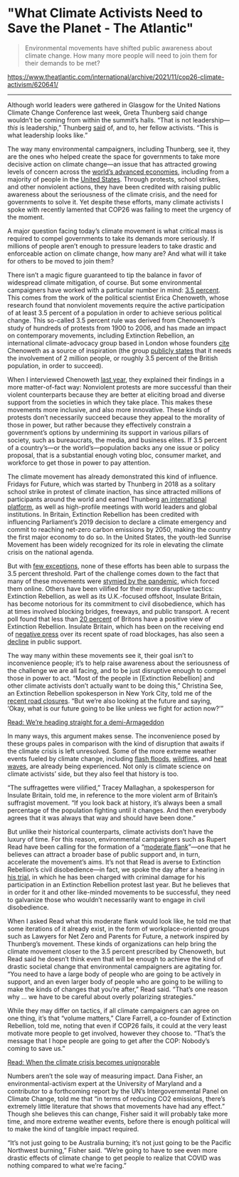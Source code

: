 # "What Climate Activists Need to Save the Planet - The Atlantic"

> Environmental movements have shifted public awareness about climate  change. How many more people will need to join them for their demands to be met?

https://www.theatlantic.com/international/archive/2021/11/cop26-climate-activism/620641/

<hr>

Although world leaders were gathered in Glasgow for the United Nations Climate Change Conference last week, Greta Thunberg said change wouldn’t be coming from within the summit’s halls. “That is not leadership—*this* is leadership,” Thunberg [said](https://www.theguardian.com/environment/video/2021/nov/02/you-can-shove-your-climate-crisis-up-your-arse-greta-thunberg-sings-at-cop26-video) of, and to, her fellow activists. “This is what leadership looks like.”

The way many environmental campaigners, including Thunberg, see it, they are the ones who helped create the space for governments to take more decisive action on climate change—an issue that has attracted growing levels of concern across the [world’s advanced economies](https://www.pewresearch.org/global/2021/09/14/in-response-to-climate-change-citizens-in-advanced-economies-are-willing-to-alter-how-they-live-and-work/), including from a majority of people in the [United States](https://apnews.com/article/climate-joe-biden-science-environment-and-nature-only-on-ap-1e48e3315d2e0b618ccaa4a8d466e057). Through protests, school strikes, and other nonviolent actions, they have been credited with raising public awareness about the seriousness of the climate crisis, and the need for governments to solve it. Yet despite these efforts, many climate activists I spoke with recently lamented that COP26 was failing to meet the urgency of the moment.

A major question facing today’s climate movement is what critical mass is required to compel governments to take its demands more seriously. If millions of people aren’t enough to pressure leaders to take drastic and enforceable action on climate change, how many are? And what will it take for others to be moved to join them?

There isn’t a magic figure guaranteed to tip the balance in favor of widespread climate mitigation, of course. But some environmental campaigners have worked with a particular number in mind: [3.5 percent](https://www.nonviolent-conflict.org/resource/success-nonviolent-civil-resistance/). This comes from the work of the political scientist Erica Chenoweth, whose research found that nonviolent movements require the active participation of at least 3.5 percent of a population in order to achieve serious political change. This so-called 3.5 percent rule was derived from Chenoweth’s study of hundreds of protests from 1900 to 2006, and has made an impact on contemporary movements, including Extinction Rebellion, an international climate-advocacy group based in London whose founders [cite](https://www.theguardian.com/commentisfree/2019/may/01/extinction-rebellion-non-violent-civil-disobedience) Chenoweth as a source of inspiration (the group [publicly states](https://extinctionrebellion.uk/act-now/) that it needs the involvement of 2 million people, or roughly 3.5 percent of the British population, in order to succeed).

When I interviewed Chenoweth [last year](https://www.theatlantic.com/international/archive/2020/09/belarus-protests-women/616288/), they explained their findings in a more matter-of-fact way: Nonviolent protests are more successful than their violent counterparts because they are better at eliciting broad and diverse support from the societies in which they take place. This makes these movements more inclusive, and also more innovative. These kinds of protests don’t necessarily succeed because they appeal to the morality of those in power, but rather because they effectively constrain a government’s options by undermining its support in various pillars of society, such as bureaucrats, the media, and business elites. If 3.5 percent of a country’s—or the world’s—population backs any one issue or policy proposal, that is a substantial enough voting bloc, consumer market, and workforce to get those in power to pay attention.

The climate movement has already demonstrated this kind of influence. Fridays for Future, which was started by Thunberg in 2018 as a solitary school strike in protest of climate inaction, has since attracted millions of participants around the world and earned Thunberg [an international platform](https://www.theatlantic.com/international/archive/2021/08/greta-thunberg-far-right-climate/619748/), as well as high-profile meetings with world leaders and global institutions. In Britain, Extinction Rebellion has been credited with influencing Parliament’s 2019 decision to declare a climate emergency and commit to reaching net-zero carbon emissions by 2050, making the country the first major economy to do so. In the United States, the youth-led Sunrise Movement has been widely recognized for its role in elevating the climate crisis on the national agenda.

But with [few exceptions](https://www.theguardian.com/environment/2019/sep/27/climate-crisis-6-million-people-join-latest-wave-of-worldwide-protests), none of these efforts has been able to surpass the 3.5 percent threshold. Part of the challenge comes down to the fact that many of these movements were [stymied by the pandemic](https://www.theatlantic.com/international/archive/2020/04/protest-demonstration-pandemic-coronavirus-covid19/610381/), which forced them online. Others have been vilified for their more disruptive tactics: Extinction Rebellion, as well as its U.K.-focused offshoot, Insulate Britain, has become notorious for its commitment to civil disobedience, which has at times involved blocking bridges, freeways, and public transport. A recent poll found that less than [20 percent](https://yougov.co.uk/topics/politics/survey-results/daily/2021/09/03/3ee46/1) of Britons have a positive view of Extinction Rebellion. Insulate Britain, which has been on the receiving end of [negative press](https://www.newstatesman.com/comment/2021/10/insulate-britain-show-the-danger-of-elevating-the-cause-above-human-lives) over its recent spate of road blockages, has also seen a [decline](https://yougov.co.uk/topics/politics/articles-reports/2021/10/08/three-weeks-motorway-climate-change-protests-publi) in public support.

The way many within these movements see it, their goal isn’t to inconvenience people; it’s to help raise awareness about the seriousness of the challenge we are all facing, and to be just disruptive enough to compel those in power to act. “Most of the people in [Extinction Rebellion] and other climate activists don’t actually want to be doing this,” Christina See, an Extinction Rebellion spokesperson in New York City, told me of the [recent road closures](https://twitter.com/XR_NYC/status/1452617031640039435). “But we’re also looking at the future and saying, ‘Okay, what is our future going to be like unless we fight for action now?’”

[Read: We’re heading straight for a demi-Armageddon](https://www.theatlantic.com/science/archive/2021/11/how-bad-will-climate-change-get/620605/)

In many ways, this argument makes sense. The inconvenience posed by these groups pales in comparison with the kind of disruption that awaits if the climate crisis is left unresolved. Some of the more extreme weather events fueled by climate change, including [flash floods](https://www.hindustantimes.com/india-news/extreme-weather-events-in-kerala-linked-to-climate-crisis-experts-101634668375094.html), [wildfires](https://www.theguardian.com/world/2021/aug/05/people-dead-as-wildfires-continue-to-rage-across-southern-europe), and [heat waves](https://www.politico.eu/article/europe-fries-in-a-heat-wave-made-more-intense-by-climate-change/), are already being experienced. Not only is climate science on climate activists’ side, but they also feel that history is too.

“The suffragettes were vilified,” Tracey Mallaghan, a spokesperson for Insulate Britain, told me, in reference to the more violent arm of Britain’s suffragist movement. “If you look back at history, it’s always been a small percentage of the population fighting until it changes. And then everybody agrees that it was always that way and should have been done.”

But unlike their historical counterparts, climate activists don’t have the luxury of time. For this reason, environmental campaigners such as Rupert Read have been calling for the formation of a “[moderate flank](https://greenworld.org.uk/article/politics-paradox)”—one that he believes can attract a broader base of public support and, in turn, accelerate the movement’s aims. It’s not that Read is averse to Extinction Rebellion’s civil disobedience—in fact, we spoke the day after a hearing in [his trial](https://twitter.com/GreenRupertRead/status/1408517883865538561), in which he has been charged with criminal damage for his participation in an Extinction Rebellion protest last year. But he believes that in order for it and other like-minded movements to be successful, they need to galvanize those who wouldn’t necessarily want to engage in civil disobedience.

When I asked Read what this moderate flank would look like, he told me that some iterations of it already exist, in the form of workplace-oriented groups such as Lawyers for Net Zero and Parents for Future, a network inspired by Thunberg’s movement. These kinds of organizations can help bring the climate movement closer to the 3.5 percent prescribed by Chenoweth, but Read said he doesn’t think even that will be enough to achieve the kind of drastic societal change that environmental campaigners are agitating for. “You need to have a large body of people who are going to be actively in support, and an even larger body of people who are going to be willing to make the kinds of changes that you’re after,” Read said. “That’s one reason why … we have to be careful about overly polarizing strategies.”  

 While they may differ on tactics, if all climate campaigners can agree on one thing, it’s that “volume matters,” Clare Farrell, a co-founder of Extinction Rebellion, told me, noting that even if COP26 fails, it could at the very least motivate more people to get involved, however they choose to. “That’s the message that I hope people are going to get after the COP: Nobody’s coming to save us.”

[Read: When the climate crisis becomes unignorable](https://www.theatlantic.com/science/archive/2021/09/summer-climate-disaster/620004/)

Numbers aren’t the sole way of measuring impact. Dana Fisher, an environmental-activism expert at the University of Maryland and a contributor to a forthcoming report by the UN’s Intergovernmental Panel on Climate Change, told me that “in terms of reducing CO2 emissions, there’s extremely little literature that shows that movements have had any effect.” Though she believes this can change, Fisher said it will probably take more time, and more extreme weather events, before there is enough political will to make the kind of tangible impact required.

“It’s not just going to be Australia burning; it’s not just going to be the Pacific Northwest burning,” Fisher said. “We’re going to have to see even more drastic effects of climate change to get people to realize that COVID was nothing compared to what we’re facing.”

